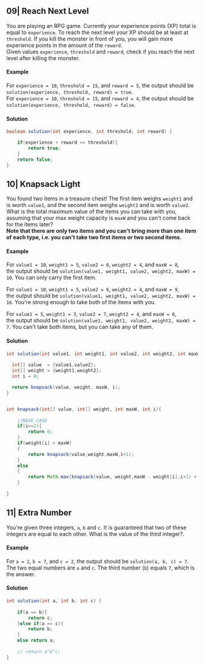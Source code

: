 ## 09| Reach Next Level
You are playing an RPG game. Currently your experience points (XP) total is equal to `experience`. To reach the next level your XP should be at least at `threshold`. If you kill the monster in front of you, you will gain more experience points in the amount of the `reward`.\
Given values `experience`, `threshold` and `reward`, check if you reach the next level after killing the monster.

#### Example
For `experience = 10`, `threshold = 15`, and `reward = 5`, the output should be `solution(experience, threshold, reward) = true`.\
For `experience = 10`, `threshold = 15`, and `reward = 4`, the output should be `solution(experience, threshold, reward) = false`.

#### Solution
```java
boolean solution(int experience, int threshold, int reward) {

    if(experience + reward >= threshold){
        return true;
    }
    return false;
}
```

## 10| Knapsack Light
You found two items in a treasure chest! The first item weighs `weight1` and is worth `value1`, and the second item weighs `weight2` and is worth `value2`.\
What is the total maximum value of the items you can take with you, assuming that your max weight capacity is `maxW` and you can't come back for the items later?\
**Note that there are only two items and you can't bring more than one item of each type, i.e. you can't take two first items or two second items.**

#### Example
For `value1 = 10`, `weight1 = 5`, `value2 = 6`, `weight2 = 4`, and `maxW = 8`,\
the output should be `solution(value1, weight1, value2, weight2, maxW) = 10`. You can only carry the first item.

For `value1 = 10`, `weight1 = 5`, `value2 = 6`, `weight2 = 4`, and `maxW = 9`,\
the output should be `solution(value1, weight1, value2, weight2, maxW) = 16`. You're strong enough to take both of the items with you.

For `value1 = 5`, `weight1 = 3`, `value2 = 7`, `weight2 = 4`, and `maxW = 6`,\
the output should be `solution(value1, weight1, value2, weight2, maxW) = 7`. You can't take both items, but you can take any of them.

#### Solution
```java
int solution(int value1, int weight1, int value2, int weight2, int maxW) {
    
  int[] value  = {value1,value2};
  int[] weight = {weight1,weight2};
  int i = 0;

  return knapsack(value, weight, maxW, i);
}


int knapsack(int[] value, int[] weight, int maxW, int i){
    
    //BASE CASE
    if(i==2){
        return 0;
    }
    if(weight[i] > maxW)
    {
        return knapsack(value,weight,maxW,i+1);
    }
    else
    {
        return Math.max(knapsack(value, weight,maxW - weight[i],i+1) + value[i],knapsack(value, weight, maxW, i+1));
    }
    
}
```

## 11| Extra Number
You're given three integers, `a`, `b` and `c`. It is guaranteed that two of these integers are equal to each other. What is the value of the third integer?.

#### Example
For `a = 2`, `b = 7`, and `c = 2`, the output should be `solution(a, b, c) = 7`.\
The two equal numbers are `a` and `c`. The third number (`b`) equals `7`, which is the answer.

#### Solution
```java
int solution(int a, int b, int c) {
    
    if(a == b){
        return c;
    }else if(a == c){
        return b;
    }
    else return a;
    
    // return a^b^c;
}
```
